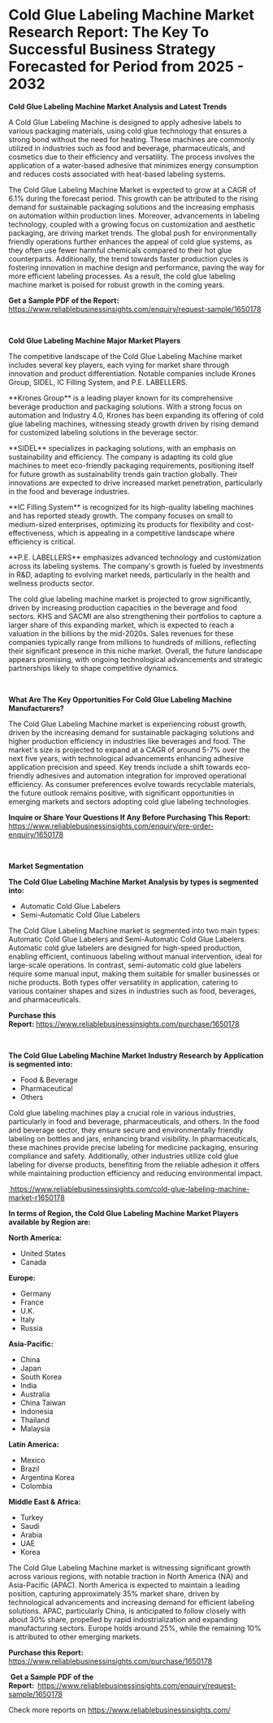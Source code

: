 <p><h1>Cold Glue Labeling Machine Market Research Report: The Key To Successful Business Strategy Forecasted for Period from 2025 - 2032</h1></p><p><strong>Cold Glue Labeling Machine Market Analysis and Latest Trends</strong></p>
<p><p>A Cold Glue Labeling Machine is designed to apply adhesive labels to various packaging materials, using cold glue technology that ensures a strong bond without the need for heating. These machines are commonly utilized in industries such as food and beverage, pharmaceuticals, and cosmetics due to their efficiency and versatility. The process involves the application of a water-based adhesive that minimizes energy consumption and reduces costs associated with heat-based labeling systems.</p><p>The Cold Glue Labeling Machine Market is expected to grow at a CAGR of 6.1% during the forecast period. This growth can be attributed to the rising demand for sustainable packaging solutions and the increasing emphasis on automation within production lines. Moreover, advancements in labeling technology, coupled with a growing focus on customization and aesthetic packaging, are driving market trends. The global push for environmentally friendly operations further enhances the appeal of cold glue systems, as they often use fewer harmful chemicals compared to their hot glue counterparts. Additionally, the trend towards faster production cycles is fostering innovation in machine design and performance, paving the way for more efficient labeling processes. As a result, the cold glue labeling machine market is poised for robust growth in the coming years.</p></p>
<p><strong>Get a Sample PDF of the Report:&nbsp;</strong> <a href="https://www.reliablebusinessinsights.com/enquiry/request-sample/1650178?utm_campaign=3259&utm_medium=2&utm_source=Github&utm_content=ia&utm_term=08042025&utm_id=cold-glue-labeling-machine">https://www.reliablebusinessinsights.com/enquiry/request-sample/1650178</a></p>
<p>&nbsp;</p>
<p><strong>Cold Glue Labeling Machine Major Market Players</strong></p>
<p><p>The competitive landscape of the Cold Glue Labeling Machine market includes several key players, each vying for market share through innovation and product differentiation. Notable companies include Krones Group, SIDEL, IC Filling System, and P.E. LABELLERS.</p><p>**Krones Group** is a leading player known for its comprehensive beverage production and packaging solutions. With a strong focus on automation and Industry 4.0, Krones has been expanding its offering of cold glue labeling machines, witnessing steady growth driven by rising demand for customized labeling solutions in the beverage sector.</p><p>**SIDEL** specializes in packaging solutions, with an emphasis on sustainability and efficiency. The company is adapting its cold glue machines to meet eco-friendly packaging requirements, positioning itself for future growth as sustainability trends gain traction globally. Their innovations are expected to drive increased market penetration, particularly in the food and beverage industries.</p><p>**IC Filling System** is recognized for its high-quality labeling machines and has reported steady growth. The company focuses on small to medium-sized enterprises, optimizing its products for flexibility and cost-effectiveness, which is appealing in a competitive landscape where efficiency is critical.</p><p>**P.E. LABELLERS** emphasizes advanced technology and customization across its labeling systems. The company's growth is fueled by investments in R&D, adapting to evolving market needs, particularly in the health and wellness products sector.</p><p>The cold glue labeling machine market is projected to grow significantly, driven by increasing production capacities in the beverage and food sectors. KHS and SACMI are also strengthening their portfolios to capture a larger share of this expanding market, which is expected to reach a valuation in the billions by the mid-2020s. Sales revenues for these companies typically range from millions to hundreds of millions, reflecting their significant presence in this niche market. Overall, the future landscape appears promising, with ongoing technological advancements and strategic partnerships likely to shape competitive dynamics.</p></p>
<p>&nbsp;</p>
<p><strong>What Are The Key Opportunities For Cold Glue Labeling Machine Manufacturers?</strong></p>
<p><p>The Cold Glue Labeling Machine market is experiencing robust growth, driven by the increasing demand for sustainable packaging solutions and higher production efficiency in industries like beverages and food. The market's size is projected to expand at a CAGR of around 5-7% over the next five years, with technological advancements enhancing adhesive application precision and speed. Key trends include a shift towards eco-friendly adhesives and automation integration for improved operational efficiency. As consumer preferences evolve towards recyclable materials, the future outlook remains positive, with significant opportunities in emerging markets and sectors adopting cold glue labeling technologies.</p></p>
<p><strong>Inquire or Share Your Questions If Any Before Purchasing This Report:</strong> <a href="https://www.reliablebusinessinsights.com/enquiry/pre-order-enquiry/1650178?utm_campaign=3259&utm_medium=2&utm_source=Github&utm_content=ia&utm_term=08042025&utm_id=cold-glue-labeling-machine">https://www.reliablebusinessinsights.com/enquiry/pre-order-enquiry/1650178</a></p>
<p>&nbsp;</p>
<p><strong>Market Segmentation</strong></p>
<p><strong>The Cold Glue Labeling Machine Market Analysis by types is segmented into:</strong></p>
<p><ul><li>Automatic Cold Glue Labelers</li><li>Semi-Automatic Cold Glue Labelers</li></ul></p>
<p><p>The Cold Glue Labeling Machine market is segmented into two main types: Automatic Cold Glue Labelers and Semi-Automatic Cold Glue Labelers. Automatic cold glue labelers are designed for high-speed production, enabling efficient, continuous labeling without manual intervention, ideal for large-scale operations. In contrast, semi-automatic cold glue labelers require some manual input, making them suitable for smaller businesses or niche products. Both types offer versatility in application, catering to various container shapes and sizes in industries such as food, beverages, and pharmaceuticals.</p></p>
<p><strong>Purchase this Report:&nbsp;</strong><a href="https://www.reliablebusinessinsights.com/purchase/1650178?utm_campaign=3259&utm_medium=2&utm_source=Github&utm_content=ia&utm_term=08042025&utm_id=cold-glue-labeling-machine">https://www.reliablebusinessinsights.com/purchase/1650178</a></p>
<p>&nbsp;</p>
<p><strong>The Cold Glue Labeling Machine Market Industry Research by Application is segmented into:</strong></p>
<p><ul><li>Food & Beverage</li><li>Pharmaceutical</li><li>Others</li></ul></p>
<p><p>Cold glue labeling machines play a crucial role in various industries, particularly in food and beverage, pharmaceuticals, and others. In the food and beverage sector, they ensure secure and environmentally friendly labeling on bottles and jars, enhancing brand visibility. In pharmaceuticals, these machines provide precise labeling for medicine packaging, ensuring compliance and safety. Additionally, other industries utilize cold glue labeling for diverse products, benefiting from the reliable adhesion it offers while maintaining production efficiency and reducing environmental impact.</p></p>
<p><a href="https://www.reliablebusinessinsights.com/cold-glue-labeling-machine-market-r1650178?utm_campaign=3259&utm_medium=2&utm_source=Github&utm_content=ia&utm_term=08042025&utm_id=cold-glue-labeling-machine">&nbsp;https://www.reliablebusinessinsights.com/cold-glue-labeling-machine-market-r1650178</a></p>
<p><strong>In terms of Region, the Cold Glue Labeling Machine Market Players available by Region are:</strong></p>
<p>
    <p> <strong> North America: </strong>
        <ul>
            <li>United States</li>
            <li>Canada</li>
        </ul>
        </p> 
    <p> <strong> Europe: </strong>
        <ul>
            <li>Germany</li>
            <li>France</li>
            <li>U.K.</li>
            <li>Italy</li>
            <li>Russia</li>
        </ul>
        </p> 
    <p> <strong> Asia-Pacific: </strong>
        <ul>
            <li>China</li>
            <li>Japan</li>
            <li>South Korea</li>
            <li>India</li>
            <li>Australia</li>
            <li>China Taiwan</li>
            <li>Indonesia</li>
            <li>Thailand</li>
            <li>Malaysia</li>
        </ul>
        </p> 
    <p> <strong> Latin America: </strong>
        <ul>
            <li>Mexico</li>
            <li>Brazil</li>
            <li>Argentina Korea</li>
            <li>Colombia</li>
        </ul>
        </p> 
    <p> <strong> Middle East & Africa: </strong>
        <ul>
            <li>Turkey</li>
            <li>Saudi</li>
            <li>Arabia</li>
            <li>UAE</li>
            <li>Korea</li>
        </ul>
    </p>
    </p>
<p><p>The Cold Glue Labeling Machine market is witnessing significant growth across various regions, with notable traction in North America (NA) and Asia-Pacific (APAC). North America is expected to maintain a leading position, capturing approximately 35% market share, driven by technological advancements and increasing demand for efficient labeling solutions. APAC, particularly China, is anticipated to follow closely with about 30% share, propelled by rapid industrialization and expanding manufacturing sectors. Europe holds around 25%, while the remaining 10% is attributed to other emerging markets.</p></p>
<p><strong>Purchase this Report: </strong><a href="https://www.reliablebusinessinsights.com/purchase/1650178?utm_campaign=3259&utm_medium=2&utm_source=Github&utm_content=ia&utm_term=08042025&utm_id=cold-glue-labeling-machine">https://www.reliablebusinessinsights.com/purchase/1650178</a></p>
<p>&nbsp;<strong>Get a Sample PDF of the Report:&nbsp;&nbsp;</strong><a href="https://www.reliablebusinessinsights.com/enquiry/request-sample/1650178?utm_campaign=3259&utm_medium=2&utm_source=Github&utm_content=ia&utm_term=08042025&utm_id=cold-glue-labeling-machine">https://www.reliablebusinessinsights.com/enquiry/request-sample/1650178</a></p>
<p><strong></strong></p>
<p>Check more reports on <a href="https://www.reliablebusinessinsights.com/?utm_campaign=3259&utm_medium=2&utm_source=Github&utm_content=ia&utm_term=08042025&utm_id=cold-glue-labeling-machine">https://www.reliablebusinessinsights.com/</a></p>